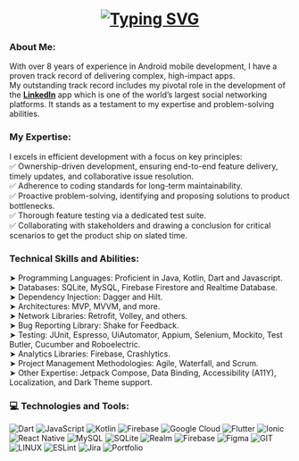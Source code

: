 <h1 align="center">
  <a href="https://git.io/typing-svg">
    <img src="https://readme-typing-svg.herokuapp.com?font=Fira+Code&weight=600&duration=2000&pause=1000&color=0173A7&center=true&vCenter=true&random=false&width=435&lines=Hi+There+%F0%9F%91%8B;This+is+Sumit+!!;A+Passionate+Mobile+App+Engineer." alt="Typing SVG">
  </a>
</h1>

### About Me:
With over 8 years of experience in Android mobile development, I have a proven track record of delivering complex, high-impact apps.<br>My outstanding track record includes my pivotal role in the development of the [**LinkedIn**](https://play.google.com/store/apps/details?id=com.linkedin.android&pcampaignid=web_share) app which is one of the world’s largest social networking platforms. It stands as a testament to my expertise and problem-solving abilities.


### My Expertise:

I excels in efficient development with a focus on key principles:<br/>
✅ Ownership-driven development, ensuring end-to-end feature delivery, timely updates, and collaborative issue resolution.<br/>
✅ Adherence to coding standards for long-term maintainability.<br/>
✅ Proactive problem-solving, identifying and proposing solutions to product bottlenecks.<br/>
✅ Thorough feature testing via a dedicated test suite.<br/>
✅ Collaborating with stakeholders and drawing a conclusion for critical scenarios to get the product ship on slated time.


### Technical Skills and Abilities:
➤ Programming Languages: Proficient in Java, Kotlin, Dart and Javascript.<br/>
➤ Databases: SQLite, MySQL, Firebase Firestore and Realtime Database.<br/>
➤ Dependency Injection: Dagger and Hilt.<br/>
➤ Architectures: MVP, MVVM, and more.<br/>
➤ Network Libraries: Retrofit, Volley, and others.<br/>
➤ Bug Reporting Library: Shake for Feedback.<br/>
➤ Testing: JUnit, Espresso, UiAutomator, Appium, Selenium, Mockito, Test Butler, Cucumber and Roboelectric.<br/>
➤ Analytics Libraries: Firebase, Crashlytics.<br/>
➤ Project Management Methodologies: Agile, Waterfall, and Scrum.<br/>
➤ Other Expertise: Jetpack Compose, Data Binding, Accessibility (A11Y), Localization, and Dark Theme support.<br/>

### 💻 Technologies and Tools:
![Dart](https://img.shields.io/badge/dart-%230175C2.svg?style=for-the-badge&logo=dart&logoColor=white) ![JavaScript](https://img.shields.io/badge/javascript-%23323330.svg?style=for-the-badge&logo=javascript&logoColor=%23F7DF1E) ![Kotlin](https://img.shields.io/badge/kotlin-%237F52FF.svg?style=for-the-badge&logo=kotlin&logoColor=white) ![Firebase](https://img.shields.io/badge/firebase-%23039BE5.svg?style=for-the-badge&logo=firebase) ![Google Cloud](https://img.shields.io/badge/GoogleCloud-%234285F4.svg?style=for-the-badge&logo=google-cloud&logoColor=white) ![Flutter](https://img.shields.io/badge/Flutter-%2302569B.svg?style=for-the-badge&logo=Flutter&logoColor=white) ![Ionic](https://img.shields.io/badge/Ionic-%233880FF.svg?style=for-the-badge&logo=Ionic&logoColor=white) ![React Native](https://img.shields.io/badge/react_native-%2320232a.svg?style=for-the-badge&logo=react&logoColor=%2361DAFB) ![MySQL](https://img.shields.io/badge/mysql-%2300000f.svg?style=for-the-badge&logo=mysql&logoColor=white) ![SQLite](https://img.shields.io/badge/sqlite-%2307405e.svg?style=for-the-badge&logo=sqlite&logoColor=white) ![Realm](https://img.shields.io/badge/Realm-39477F?style=for-the-badge&logo=realm&logoColor=white) ![Firebase](https://img.shields.io/badge/Firebase-039BE5?style=for-the-badge&logo=Firebase&logoColor=white) ![Figma](https://img.shields.io/badge/figma-%23F24E1E.svg?style=for-the-badge&logo=figma&logoColor=white) ![GIT](https://img.shields.io/badge/Git-fc6d26?style=for-the-badge&logo=git&logoColor=white) ![LINUX](https://img.shields.io/badge/Linux-FCC624?style=for-the-badge&logo=linux&logoColor=black) ![ESLint](https://img.shields.io/badge/ESLint-4B3263?style=for-the-badge&logo=eslint&logoColor=white) ![Jira](https://img.shields.io/badge/jira-%230A0FFF.svg?style=for-the-badge&logo=jira&logoColor=white) ![Portfolio](https://img.shields.io/badge/Portfolio-%23000000.svg?style=for-the-badge&logo=firefox&logoColor=#FF7139)



<!-- Proudly created with GPRM ( https://gprm.itsvg.in ) -->
